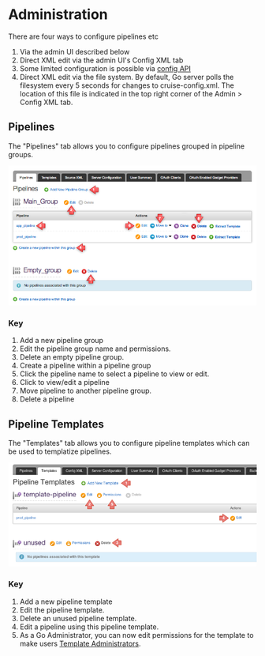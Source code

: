 # Administration

There are four ways to configure pipelines etc

1.  Via the admin UI described below
2.  Direct XML edit via the admin UI's Config XML tab
3.  Some limited configuration is possible via [config API](../api/Configuration_API.md)
4.  Direct XML edit via the file system. By default, Go server polls the filesystem every 5 seconds for changes to cruise-config.xml. The location of this file is indicated in the top right corner of the Admin \> Config XML tab.

## Pipelines

The "Pipelines" tab allows you to configure pipelines grouped in pipeline groups.

![](../resources/images/cruise/admin/pipeline_groups.png)

### Key

1.  Add a new pipeline group
2.  Edit the pipeline group name and permissions.
3.  Delete an empty pipeline group.
4.  Create a pipeline within a pipeline group
5.  Click the pipeline name to select a pipeline to view or edit.
6.  Click to view/edit a pipeline
7.  Move pipeline to another pipeline group.
8.  Delete a pipeline

## Pipeline Templates

The "Templates" tab allows you to configure pipeline templates which can be used to templatize pipelines.

![](../resources/images/cruise/admin/pipeline_templates.png)

### Key

1.  Add a new pipeline template
2.  Edit the pipeline template.
3.  Delete an unused pipeline template.
4.  Edit a pipeline using this pipeline template.
5.  As a Go Administrator, you can now edit permissions for the template to make users [Template Administrators](../configuration/dev_authorization.md#template-admin).